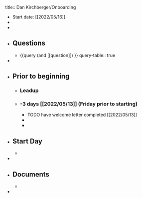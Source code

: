 title:: Dan Kirchberger/Onboarding

- Start date: [[2022/05/16]]
-
-
- ## Questions
	- {{query (and [[question]]) }}
	  query-table:: true
-
- ## Prior to beginning
	- ### Leadup
	- ### -3 days [[2022/05/13]] (Friday prior to starting)
		- TODO have welcome letter completed [[2022/05/13]]
		-
		-
- ## Start Day
	-
-
- ## Documents
	-
-